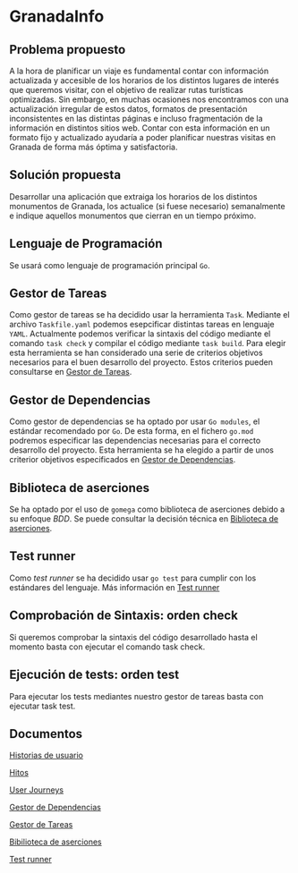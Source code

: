 # GranadaInfo

## Problema propuesto

A la hora de planificar un viaje es fundamental contar con información actualizada y accesible de los horarios de los distintos lugares de interés que queremos visitar, con el objetivo de realizar rutas turísticas optimizadas. Sin embargo, en muchas ocasiones nos encontramos con una actualización irregular de estos datos, formatos de presentación inconsistentes en las distintas páginas e incluso fragmentación de la información en distintos sitios web. Contar con esta información en un formato fijo y actualizado ayudaría a poder planificar nuestras visitas en Granada de forma más óptima y satisfactoria.

## Solución propuesta

Desarrollar una aplicación que extraiga los horarios de los distintos monumentos de Granada, los actualice (si fuese necesario) semanalmente e indique aquellos monumentos que cierran en un tiempo próximo.

## Lenguaje de Programación

Se usará como lenguaje de programación principal `Go`.

## Gestor de Tareas
Como gestor de tareas se ha decidido usar la herramienta `Task`. Mediante el archivo `Taskfile.yaml` podemos esepcificar distintas tareas en lenguaje `YAML`. Actualmente podemos verificar la sintaxis del código mediante el comando `task check` y compilar el código mediante `task build`. Para elegir esta herramienta se han considerado una serie de criterios objetivos necesarios para el buen desarrollo del proyecto. Estos criterios pueden consultarse en [Gestor de Tareas](docs/gestor_tareas.md).

## Gestor de Dependencias
Como gestor de dependencias se ha optado por usar `Go modules`, el estándar recomendado por `Go`. De esta forma, en el fichero `go.mod` podremos especificar las dependencias necesarias para el correcto desarrollo del proyecto. Esta herramienta se ha elegido a partir de unos criterior objetivos especificados en [Gestor de Dependencias](docs/gestor_dependencias.md).

## Biblioteca de aserciones
Se ha optado por el uso de `gomega` como biblioteca de aserciones debido a su enfoque _BDD_. Se puede consultar la decisión técnica en [Biblioteca de aserciones](docs/biblioteca_aserciones.md).

## Test runner
Como _test runner_ se ha decidido usar `go test` para cumplir con los estándares del lenguaje. Más información en [Test runner](docs/test_runner.md)


## Comprobación de Sintaxis: orden check

Si queremos comprobar la sintaxis del código desarrollado hasta el momento basta con ejecutar el comando task check.

## Ejecución de tests: orden test

Para ejecutar los tests mediantes nuestro gestor de tareas basta con ejecutar task test.

## Documentos

[Historias de usuario](docs/user-stories.md)

[Hitos](docs/milestones.md)

[User Journeys](docs/user-journeys.md)

[Gestor de Dependencias](docs/gestor_dependencias.md)

[Gestor de Tareas](docs/gestor_tareas.md)

[Bibilioteca de aserciones](docs/biblioteca_aserciones.md)

[Test runner](docs/test_runner.md)